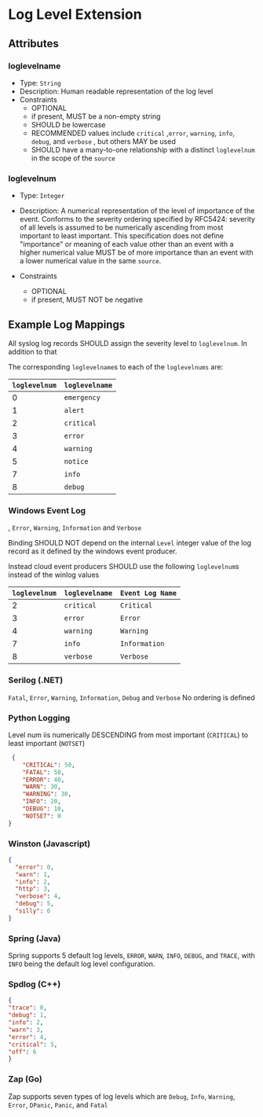 # Log Level Extension


## Attributes

### loglevelname 

- Type: `String`
- Description: Human readable representation of the log level
- Constraints
  - OPTIONAL
  - if present, MUST be a non-empty string
  - SHOULD be lowercase
  - RECOMMENDED values include `critical` ,`error`, `warning`, `info`, `debug`, and
   `verbose` , but  others MAY be used
  - SHOULD have a many-to-one relationship with a distinct `loglevelnum` in the scope of
   the `source`

### loglevelnum 

- Type: `Integer`

- Description: A numerical representation of the level of importance of the event. 
    Conforms to the severity ordering specified by RFC5424: severity of all levels is
     assumed to be numerically ascending from most important to least important.
  This specification does not define "importance" or meaning of each value other than
  an event with a higher numerical value MUST be of more importance than an event with
  a lower numerical value in the same `source`.

- Constraints
  - OPTIONAL
  - if present, MUST NOT be negative


## Example Log Mappings

All syslog log records SHOULD assign the severity level to `loglevelnum`. In addition to that

The corresponding `loglevelname`s to each of the `loglevelnums` are:

| `loglevelnum` | `loglevelname` |
| ------------- | -------------- |
| 0             | `emergency`    |
| 1             | `alert`        |
| 2             | `critical`     |
| 3             | `error`        |
| 4             | `warning`      |
| 5             | `notice`       |
| 7             | `info`         |
| 8             | `debug`        |



### Windows Event Log
, `Error`, `Warning`, `Information` and `Verbose` 

Binding SHOULD NOT depend on the internal `Level` integer value of the log record as it defined by the windows event producer. 

Instead cloud event producers SHOULD use the following `loglevelnum`s instead of the winlog values

| `loglevelnum` | `loglevelname` | `Event Log Name` |
| ------------- | -------------- | ---------------- |
| 2             | `critical`     | `Critical`       |
| 3             | `error`        | `Error`          |
| 4             | `warning`      | `Warning`        |
| 7             | `info`         | `Information`    |
| 8             | `verbose`      | `Verbose`        |




### Serilog (.NET)
`Fatal`, `Error`, `Warning`, `Information`, `Debug` and `Verbose` 
No ordering is defined

### Python Logging
Level num iis numerically DESCENDING from most important (`CRITICAL`) to least
 important (`NOTSET`)

```json
 {
    "CRITICAL": 50,
    "FATAL": 50,
    "ERROR": 40,
    "WARN": 30,
    "WARNING": 30,
    "INFO": 20,
    "DEBUG": 10,
    "NOTSET": 0
}
```

### Winston (Javascript)
```json
{
  "error": 0,
  "warn": 1,
  "info": 2,
  "http": 3,
  "verbose": 4,
  "debug": 5,
  "silly": 6
}
```

### Spring (Java)
Spring supports 5 default log levels, `ERROR`, `WARN`, `INFO`, `DEBUG`, and `TRACE`, with `INFO` being the default log level configuration.

### Spdlog (C++)
```json
{
"trace": 0,
"debug": 1,
"info": 2,
"warn": 3,
"error": 4,
"critical": 5,
"off": 6
}
```
### Zap (Go)
Zap supports seven types of log levels which are  `Debug`, `Info`, `Warning`, `Error`,
 `DPanic`, `Panic`, and `Fatal`